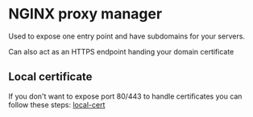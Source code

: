 # NGINX proxy manager

Used to expose one entry point and have subdomains for your servers.

Can also act as an HTTPS endpoint handing your domain certificate

## Local certificate

If you don't want to expose port 80/443 to handle certificates you can follow these steps: [local-cert](local-cert.md)
